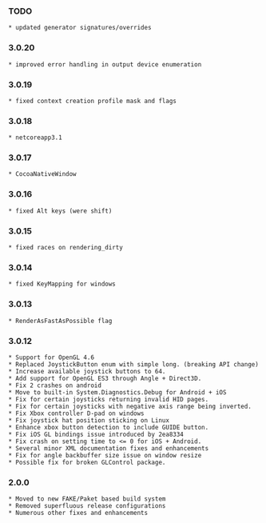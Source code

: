 ### TODO
    * updated generator signatures/overrides

### 3.0.20
    * improved error handling in output device enumeration

### 3.0.19
    * fixed context creation profile mask and flags

### 3.0.18
    * netcoreapp3.1

### 3.0.17
	* CocoaNativeWindow

### 3.0.16
	* fixed Alt keys (were shift)

### 3.0.15
	* fixed races on rendering_dirty

### 3.0.14
	* fixed KeyMapping for windows

### 3.0.13
	* RenderAsFastAsPossible flag

### 3.0.12
	* Support for OpenGL 4.6
	* Replaced JoystickButton enum with simple long. (breaking API change)
	* Increase available joystick buttons to 64.
	* Add support for OpenGL ES3 through Angle + Direct3D.
	* Fix 2 crashes on android
	* Move to built-in System.Diagnostics.Debug for Android + iOS
	* Fix for certain joysticks returning invalid HID pages.
	* Fix for certain joysticks with negative axis range being inverted.
	* Fix Xbox controller D-pad on windows
	* Fix joystick hat position sticking on Linux
	* Enhance xbox button detection to include GUIDE button.
	* Fix iOS GL bindings issue introduced by 2ea8334
	* Fix crash on setting time to <= 0 for iOS + Android.
	* Several minor XML documentation fixes and enhancements
	* Fix for angle backbuffer size issue on window resize
	* Possible fix for broken GLControl package.

### 2.0.0
	* Moved to new FAKE/Paket based build system
	* Removed superfluous release configurations
	* Numerous other fixes and enhancements
